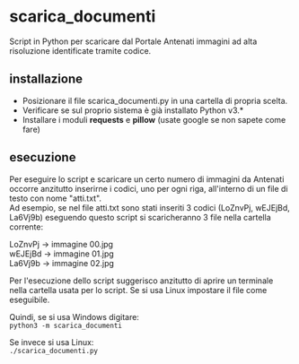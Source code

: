 # scarica_documenti
Script in Python per scaricare dal Portale Antenati immagini ad alta risoluzione identificate tramite codice.

## installazione
- Posizionare il file scarica_documenti.py in una cartella di propria scelta.
- Verificare se sul proprio sistema è già installato Python v3.*
- Installare i moduli **requests** e **pillow** (usate google se non sapete come fare)

## esecuzione
Per eseguire lo script e scaricare un certo numero di immagini da Antenati occorre anzitutto inserirne i codici, uno per ogni riga, all'interno di un file di testo con nome "atti.txt".  
Ad esempio, se nel file atti.txt sono stati inseriti 3 codici (LoZnvPj, wEJEjBd, La6Vj9b) eseguendo questo script si scaricheranno 3 file nella cartella corrente:  

LoZnvPj &rarr; immagine 00.jpg  
wEJEjBd &rarr; immagine 01.jpg  
La6Vj9b &rarr; immagine 02.jpg  

Per l'esecuzione dello script suggerisco anzitutto di aprire un terminale nella cartella usata per lo script.
Se si usa Linux impostare il file come eseguibile.

Quindi, se si usa Windows digitare:  
`python3 -m scarica_documenti`

Se invece si usa Linux:  
`./scarica_documenti.py`
